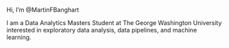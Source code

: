 Hi, I’m @MartinFBanghart

I am a Data Analytics Masters Student at The George Washington University interested in exploratory data analysis, data pipelines, and machine learning.


<!---
MartinFBanghart/MartinFBanghart is a ✨ special ✨ repository because its `README.md` (this file) appears on your GitHub profile.
You can click the Preview link to take a look at your changes.
--->
